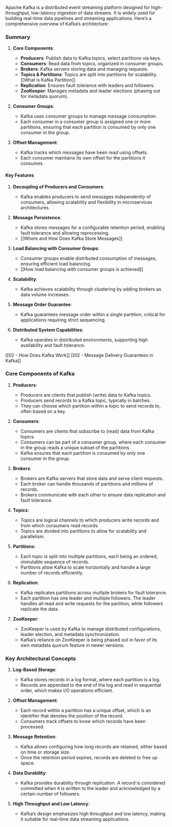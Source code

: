 Apache Kafka is a distributed event streaming platform designed for high-throughput, low-latency ingestion of data streams. It is widely used for building real-time data pipelines and streaming applications. Here’s a comprehensive overview of Kafka’s architecture:
### Summary

1. **Core Components**:
    - **Producers**: Publish data to Kafka topics, select partitions via keys.
    - **Consumers**: Read data from topics, organized in consumer groups.
    - **Brokers**: Kafka servers storing data and managing requests.
    - **Topics & Partitions**: Topics are split into partitions for scalability. [[What is Kafka Partition]]
    - **Replication**: Ensures fault tolerance with leaders and followers.
    - **ZooKeeper**: Manages metadata and leader elections (phasing out for metadata quorum).

2. **Consumer Groups**:
    - Kafka uses consumer groups to manage message consumption.
    - Each consumer in a consumer group is assigned one or more partitions, ensuring that each partition is consumed by only one consumer in the group.
    
1. **Offset Management**:
    - Kafka tracks which messages have been read using offsets.
    - Each consumer maintains its own offset for the partitions it consumes.	
#### Key Features
1. **Decoupling of Producers and Consumers**:
    - Kafka enables producers to send messages independently of consumers, allowing scalability and flexibility in microservices architectures.
    
1. **Message Persistence**:
    - Kafka stores messages for a configurable retention period, enabling fault tolerance and allowing reprocessing.
    - [[Where and How Does Kafka Store Messages]]
    
1. **Load Balancing with Consumer Groups**:
    - Consumer groups enable distributed consumption of messages, ensuring efficient load balancing.
    - [[How load balancing with consumer groups is achieved]]
    
1. **Scalability**:
    - Kafka achieves scalability through clustering by adding brokers as data volume increases.
    
1. **Message Order Guarantee**:
    - Kafka guarantees message order within a single partition, critical for applications requiring strict sequencing.
    
1. **Distributed System Capabilities**:
    - Kafka operates in distributed environments, supporting high availability and fault tolerance.

[[02 - How Does Kafka Work]]
[[02 - Message Delivery Guarantees in Kafka]]
### Core Components of Kafka

1. **Producers**:
    - Producers are clients that publish (write) data to Kafka topics.
    - Producers send records to a Kafka topic, typically in batches.
    - They can choose which partition within a topic to send records to, often based on a key.

2. **Consumers**:
    - Consumers are clients that subscribe to (read) data from Kafka topics.
    - Consumers can be part of a consumer group, where each consumer in the group reads a unique subset of the partitions.
    - Kafka ensures that each partition is consumed by only one consumer in the group.

3. **Brokers**:
    - Brokers are Kafka servers that store data and serve client requests.
    - Each broker can handle thousands of partitions and millions of records.
    - Brokers communicate with each other to ensure data replication and fault tolerance.

4. **Topics**:
    - Topics are logical channels to which producers write records and from which consumers read records.
    - Topics are divided into partitions to allow for scalability and parallelism.

5. **Partitions**:
    - Each topic is split into multiple partitions, each being an ordered, immutable sequence of records.
    - Partitions allow Kafka to scale horizontally and handle a large number of records efficiently.

6. **Replication**:
    - Kafka replicates partitions across multiple brokers for fault tolerance.
    - Each partition has one leader and multiple followers. The leader handles all read and write requests for the partition, while followers replicate the data.

7. **ZooKeeper**:
    - ZooKeeper is used by Kafka to manage distributed configurations, leader election, and metadata synchronization.
    - Kafka’s reliance on ZooKeeper is being phased out in favor of its own metadata quorum feature in newer versions.

### Key Architectural Concepts

1. **Log-Based Storage**:
    - Kafka stores records in a log format, where each partition is a log.
    - Records are appended to the end of the log and read in sequential order, which makes I/O operations efficient.

2. **Offset Management**:
    - Each record within a partition has a unique offset, which is an identifier that denotes the position of the record.
    - Consumers track offsets to know which records have been processed.

3. **Message Retention**:
    - Kafka allows configuring how long records are retained, either based on time or storage size.
    - Once the retention period expires, records are deleted to free up space.

4. **Data Durability**:
    - Kafka provides durability through replication. A record is considered committed when it is written to the leader and acknowledged by a certain number of followers.

5. **High Throughput and Low Latency**:
    - Kafka’s design emphasizes high throughput and low latency, making it suitable for real-time data streaming applications.
